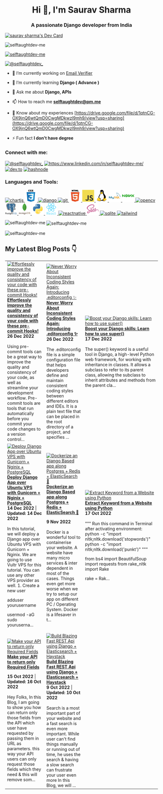 <h1 align="center">Hi 👋, I'm Saurav Sharma</h1>
<h3 align="center">A passionate Django developer from India</h3>

<a href="https://app.daily.dev/sauravsharma"><img src="https://api.daily.dev/devcards/4e03763856514e05aec22380584985ad.png?r=qxz" width="400" alt="saurav sharma's Dev Card"/></a>

<p align="left"> <img src="https://komarev.com/ghpvc/?username=selftaughtdev-me&label=Profile%20views&color=0e75b6&style=flat" alt="selftaughtdev-me" /> </p>

<p align="left"> <a href="https://github.com/ryo-ma/github-profile-trophy"><img src="https://github-profile-trophy.vercel.app/?username=selftaughtdev-me" alt="selftaughtdev-me" /></a> </p>

<p align="left"> <a href="https://twitter.com/selftaughtdev_" target="blank"><img src="https://img.shields.io/twitter/follow/selftaughtdev_?logo=twitter&style=for-the-badge" alt="@selftaughtdev_" /></a> </p>

- 🔭 I’m currently working on [Email Verifier](https://emailverifier.co/)

- 🌱 I’m currently learning **Django ( Advance )**

- 💬 Ask me about **Django, APIs**

- 📫 How to reach me **selftaughtdev@pm.me**

- 📄 Know about my experiences [https://drive.google.com/file/d/1qtnCG-OX9jnQ6wtQmD0CwgMDkwzl9mh9/view?usp=sharing](https://drive.google.com/file/d/1qtnCG-OX9jnQ6wtQmD0CwgMDkwzl9mh9/view?usp=sharing)

- ⚡ Fun fact **I don't have degree**

<h3 align="left">Connect with me:</h3>
<p align="left">
<a href="https://twitter.com/@selftaughtdev_" target="blank"><img align="center" src="https://raw.githubusercontent.com/rahuldkjain/github-profile-readme-generator/master/src/images/icons/Social/twitter.svg" alt="@selftaughtdev_" height="30" width="40" /></a>
<a href="https://linkedin.com/in/selftaughtdev-me/" target="blank"><img align="center" src="https://raw.githubusercontent.com/rahuldkjain/github-profile-readme-generator/master/src/images/icons/Social/linked-in-alt.svg" alt="https://www.linkedin.com/in/selftaughtdev-me/" height="30" width="40" /></a>
<a href="https://dev.to/selftaughtdev" target="blank"><img align="center" src="https://dev-to-uploads.s3.amazonaws.com/uploads/logos/resized_logo_UQww2soKuUsjaOGNB38o.png" alt="dev.to" height="30" width="40" /></a>
  <a href="https://hashnode.com/@selftaughtdev" target="blank"><img align="center" src="https://cdn.svarun.dev/common/hashnode/icon.png" alt="hashnode" height="30" width="40" /></a>
</p>

<h3 align="left">Languages and Tools:</h3>
<p align="left"> <a href="https://www.chartjs.org" target="_blank" rel="noreferrer"> <img src="https://www.chartjs.org/media/logo-title.svg" alt="chartjs" width="40" height="40"/> </a> <a href="https://www.w3schools.com/css/" target="_blank" rel="noreferrer"> <img src="https://raw.githubusercontent.com/devicons/devicon/master/icons/css3/css3-original-wordmark.svg" alt="css3" width="40" height="40"/> </a> <a href="https://www.djangoproject.com/" target="_blank" rel="noreferrer"> <img src="https://cdn.worldvectorlogo.com/logos/django.svg" alt="django" width="40" height="40"/> </a> <a href="https://git-scm.com/" target="_blank" rel="noreferrer"> <img src="https://www.vectorlogo.zone/logos/git-scm/git-scm-icon.svg" alt="git" width="40" height="40"/> </a> <a href="https://www.w3.org/html/" target="_blank" rel="noreferrer"> <img src="https://raw.githubusercontent.com/devicons/devicon/master/icons/html5/html5-original-wordmark.svg" alt="html5" width="40" height="40"/> </a> <a href="https://developer.mozilla.org/en-US/docs/Web/JavaScript" target="_blank" rel="noreferrer"> <img src="https://raw.githubusercontent.com/devicons/devicon/master/icons/javascript/javascript-original.svg" alt="javascript" width="40" height="40"/> </a> <a href="https://www.linux.org/" target="_blank" rel="noreferrer"> <img src="https://raw.githubusercontent.com/devicons/devicon/master/icons/linux/linux-original.svg" alt="linux" width="40" height="40"/> </a> <a href="https://www.mysql.com/" target="_blank" rel="noreferrer"> <img src="https://raw.githubusercontent.com/devicons/devicon/master/icons/mysql/mysql-original-wordmark.svg" alt="mysql" width="40" height="40"/> </a> <a href="https://www.nginx.com" target="_blank" rel="noreferrer"> <img src="https://raw.githubusercontent.com/devicons/devicon/master/icons/nginx/nginx-original.svg" alt="nginx" width="40" height="40"/> </a> <a href="https://opencv.org/" target="_blank" rel="noreferrer"> <img src="https://www.vectorlogo.zone/logos/opencv/opencv-icon.svg" alt="opencv" width="40" height="40"/> </a> <a href="https://www.postgresql.org" target="_blank" rel="noreferrer"> <img src="https://raw.githubusercontent.com/devicons/devicon/master/icons/postgresql/postgresql-original-wordmark.svg" alt="postgresql" width="40" height="40"/> </a><a href="https://www.mongodb.com/" target="_blank" rel="noreferrer"> <img src="https://raw.githubusercontent.com/devicons/devicon/master/icons/mongodb/mongodb-original-wordmark.svg" alt="mongodb" width="40" height="40"/> </a>  <a href="https://www.python.org" target="_blank" rel="noreferrer"> <img src="https://raw.githubusercontent.com/devicons/devicon/master/icons/python/python-original.svg" alt="python" width="40" height="40"/> </a> <a href="https://reactjs.org/" target="_blank" rel="noreferrer"> <img src="https://raw.githubusercontent.com/devicons/devicon/master/icons/react/react-original-wordmark.svg" alt="react" width="40" height="40"/> </a> <a href="https://reactnative.dev/" target="_blank" rel="noreferrer"> <img src="https://reactnative.dev/img/header_logo.svg" alt="reactnative" width="40" height="40"/> </a> <a href="https://sass-lang.com" target="_blank" rel="noreferrer"> <img src="https://raw.githubusercontent.com/devicons/devicon/master/icons/sass/sass-original.svg" alt="sass" width="40" height="40"/> </a> <a href="https://www.sqlite.org/" target="_blank" rel="noreferrer"> <img src="https://www.vectorlogo.zone/logos/sqlite/sqlite-icon.svg" alt="sqlite" width="40" height="40"/> </a> <a href="https://tailwindcss.com/" target="_blank" rel="noreferrer"> <img src="https://www.vectorlogo.zone/logos/tailwindcss/tailwindcss-icon.svg" alt="tailwind" width="40" height="40"/> </a> </p>

<p><img align="left" src="https://github-readme-stats.vercel.app/api/top-langs?username=selftaughtdev-me&show_icons=true&locale=en&layout=compact" alt="selftaughtdev-me" /></p>

<p>&nbsp;<img align="center" src="https://github-readme-stats.vercel.app/api?username=selftaughtdev-me&show_icons=true&locale=en" alt="selftaughtdev-me" /></p>

<p><img align="center" src="https://github-readme-streak-stats.herokuapp.com/?user=selftaughtdev-me&" alt="selftaughtdev-me" /></p>

## My Latest Blog Posts 👇
<!-- HASHNODE_BLOG:START -->
<table><tr><td><a href="https://selftaughtdev.hashnode.dev/effortlessly-improve-the-quality-and-consistency-of-your-code-with-these-pre-commit-hooks-clc4tc50d000008mi6ks90hc3" title="Effortlessly improve the quality and consistency of your code with these pre-commit Hooks!"><img src="https://cdn.hashnode.com/res/hashnode/image/upload/v1672059915655/c6e449c1-46d5-4b5e-8d15-7de1c6c1c4bf.png" alt="Effortlessly improve the quality and consistency of your code with these pre-commit Hooks!"   /></a>
<a href="https://selftaughtdev.hashnode.dev/effortlessly-improve-the-quality-and-consistency-of-your-code-with-these-pre-commit-hooks-clc4tc50d000008mi6ks90hc3" title="Effortlessly improve the quality and consistency of your code with these pre-commit Hooks!"><strong>Effortlessly improve the quality and consistency of your code with these pre-commit Hooks!</strong></a>
<div><strong>26 Dec 2022</strong></div>
<br/> Using pre-commit tools can be a great way to improve the quality and consistency of your code, as well as streamline your development workflow. Pre-commit tools are tools that run automatically before you commit your code changes to a version control...</td><td><a href="https://selftaughtdev.hashnode.dev/never-worry-about-inconsistent-coding-styles-again-introducing-editorconfig-clc4ry9qy000p08l66z69g2fk" title="Never Worry About Inconsistent Coding Styles Again: Introducing .editorconfig ✨"><img src="https://cdn.hashnode.com/res/hashnode/image/upload/v1672056795233/19995665-4584-427a-bc96-f188dd3d4f9e.png" alt="Never Worry About Inconsistent Coding Styles Again: Introducing .editorconfig ✨"   /></a>
<a href="https://selftaughtdev.hashnode.dev/never-worry-about-inconsistent-coding-styles-again-introducing-editorconfig-clc4ry9qy000p08l66z69g2fk" title="Never Worry About Inconsistent Coding Styles Again: Introducing .editorconfig ✨"><strong>Never Worry About Inconsistent Coding Styles Again: Introducing .editorconfig ✨</strong></a>
<div><strong>26 Dec 2022</strong></div>
<br/> The .editorconfig file is a simple configuration file that helps developers define and maintain consistent coding styles between different editors and IDEs. It is a plain text file that can be placed in the root directory of a project, and specifies ...</td><td><a href="https://selftaughtdev.hashnode.dev/boost-your-django-skills-learn-how-to-use-super-clbs4z9ci000908ig5k6w79z7" title="Boost your Django skills: Learn how to use super()"><img src="https://cdn.hashnode.com/res/hashnode/image/upload/v1671293268493/TluYVsnJo.png" alt="Boost your Django skills: Learn how to use super()"   /></a>
<a href="https://selftaughtdev.hashnode.dev/boost-your-django-skills-learn-how-to-use-super-clbs4z9ci000908ig5k6w79z7" title="Boost your Django skills: Learn how to use super()"><strong>Boost your Django skills: Learn how to use super()</strong></a>
<div><strong>17 Dec 2022</strong></div>
<br/> The super() keyword is a useful tool in Django, a high-level Python web framework, for working with inheritance in classes. It allows a subclass to refer to its parent class, allowing the subclass to inherit attributes and methods from the parent cla...</td></tr><tr><td><a href="https://selftaughtdev.hashnode.dev/deploy-django-app-over-ubuntu-vps-with-gunicorn-nginix-postgresql-clbn7j4n9000008l46jgi858g" title="Deploy Django App over Ubuntu VPS with Gunicorn + Nginix + PostgreSQL"><img src="https://cdn.hashnode.com/res/hashnode/image/upload/v1670779013693/igLOJ9a3b.png" alt="Deploy Django App over Ubuntu VPS with Gunicorn + Nginix + PostgreSQL"   /></a>
<a href="https://selftaughtdev.hashnode.dev/deploy-django-app-over-ubuntu-vps-with-gunicorn-nginix-postgresql-clbn7j4n9000008l46jgi858g" title="Deploy Django App over Ubuntu VPS with Gunicorn + Nginix + PostgreSQL"><strong>Deploy Django App over Ubuntu VPS with Gunicorn + Nginix + PostgreSQL</strong></a>
<div><strong>14 Dec 2022</strong> | <strong>Updated: 14 Dec 2022</strong></div>
<br/> In this tutorial, we will deploy a Django app over Ubuntu VPS with Gunicorn + Nginix. We are going to use Vultr VPS for this tutorial. You can use any other VPS provider as well.
1. Create a new user

adduser yourusername

usermod -aG sudo youruserna...</td><td><a href="https://selftaughtdev.hashnode.dev/dockerize-an-django-based-app-along-postgres-redis-elasticsearch-cla9so4wc000c08mi7oq9dxln" title="Dockerize an Django Based app along Postgres + Redis + ElasticSearch 🚀"><img src="https://cdn.hashnode.com/res/hashnode/image/upload/v1668005110826/0khOAsES3.png" alt="Dockerize an Django Based app along Postgres + Redis + ElasticSearch 🚀"   /></a>
<a href="https://selftaughtdev.hashnode.dev/dockerize-an-django-based-app-along-postgres-redis-elasticsearch-cla9so4wc000c08mi7oq9dxln" title="Dockerize an Django Based app along Postgres + Redis + ElasticSearch 🚀"><strong>Dockerize an Django Based app along Postgres + Redis + ElasticSearch 🚀</strong></a>
<div><strong>9 Nov 2022</strong></div>
<br/> Docker is a wonderful tool to containerise your website. A website have many micro services & inter dependent in most of the cases. Things even get more worse when we try to setup our app on different PC / Operating System. Docker is a lifesaver in t...</td><td><a href="https://selftaughtdev.hashnode.dev/extract-keyword-from-a-website-using-python-cl9cs73c8000g09mh15dkamaz" title="Extract Keyword from a Website using Python"><img src="https://cdn.hashnode.com/res/hashnode/image/unsplash/OqtafYT5kTw/upload/v1666011298864/hpTywrXfY.jpeg" alt="Extract Keyword from a Website using Python"   /></a>
<a href="https://selftaughtdev.hashnode.dev/extract-keyword-from-a-website-using-python-cl9cs73c8000g09mh15dkamaz" title="Extract Keyword from a Website using Python"><strong>Extract Keyword from a Website using Python</strong></a>
<div><strong>17 Oct 2022</strong></div>
<br/> """
Run this command in Terminal after activating environment:
python -c "import nltk;nltk.download('stopwords')"
python -c "import nltk;nltk.download('punkt')"
"""

from bs4 import BeautifulSoup
import requests
from rake_nltk import Rake

rake = Rak...</td></tr><tr><td><a href="https://selftaughtdev.hashnode.dev/make-your-api-to-return-only-required-fields-cl99mjf7x000v09le4z3ebylk" title="Make your API to return only Required Fields"><img src="https://cdn.hashnode.com/res/hashnode/image/upload/v1665814048048/z0K-pHpvv.png" alt="Make your API to return only Required Fields"   /></a>
<a href="https://selftaughtdev.hashnode.dev/make-your-api-to-return-only-required-fields-cl99mjf7x000v09le4z3ebylk" title="Make your API to return only Required Fields"><strong>Make your API to return only Required Fields</strong></a>
<div><strong>15 Oct 2022</strong> | <strong>Updated: 16 Oct 2022</strong></div>
<br/> Hey Folks,
In this Blog, I am going to show you how can return only those fields from the API which user have requested by passing them in URL as parameters. this way your API users can only request those fields which they need & this will remove som...</td><td><a href="https://selftaughtdev.hashnode.dev/build-blazing-fast-rest-api-using-django-elasticsearch-haystack-cl91ewbs0001809l37c4v9aa0" title="Build Blazing Fast REST Api using Django + Elasticsearch + Haystack"><img src="https://cdn.hashnode.com/res/hashnode/image/upload/v1665312683355/ONoaS3v96.png" alt="Build Blazing Fast REST Api using Django + Elasticsearch + Haystack"   /></a>
<a href="https://selftaughtdev.hashnode.dev/build-blazing-fast-rest-api-using-django-elasticsearch-haystack-cl91ewbs0001809l37c4v9aa0" title="Build Blazing Fast REST Api using Django + Elasticsearch + Haystack"><strong>Build Blazing Fast REST Api using Django + Elasticsearch + Haystack</strong></a>
<div><strong>9 Oct 2022</strong> | <strong>Updated: 10 Oct 2022</strong></div>
<br/> Search is a most important part of your website and a fast search is even more important. While user can't find things manually or running out of time, he uses the search & having a slow search can frustrate your user even more
In this Blog, we will ...</td></tr></table>
<!-- HASHNODE_BLOG:END -->

